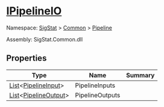 # [IPipelineIO](./IPipelineIO.md)

Namespace: [SigStat]() > [Common]() > [Pipeline]()

Assembly: SigStat.Common.dll


## Properties

| Type | Name | Summary | 
| --- | --- | --- | 
| [List](https://docs.microsoft.com/en-us/dotnet/api/System.Collections.Generic.List-1)\<[PipelineInput](./PipelineInput.md)> | PipelineInputs |  | 
| [List](https://docs.microsoft.com/en-us/dotnet/api/System.Collections.Generic.List-1)\<[PipelineOutput](./PipelineOutput.md)> | PipelineOutputs |  | 


